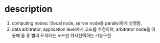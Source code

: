 # description
1. computing nodes: l0ocal node, server node를 parallel하게 실행함.
2. data arbitrator: application level에서 코드를 수정하여, arbitrator node를 이용해 둘 중 빨리 도착하는 노드만 취사선택하는 기능구현
